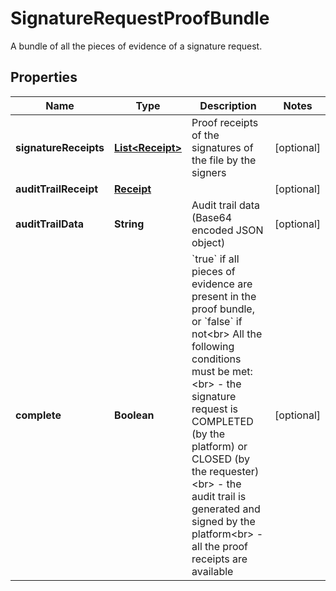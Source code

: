 

# SignatureRequestProofBundle

A bundle of all the pieces of evidence of a signature request.

## Properties

Name | Type | Description | Notes
------------ | ------------- | ------------- | -------------
**signatureReceipts** | [**List&lt;Receipt&gt;**](Receipt.md) | Proof receipts of the signatures of the file by the signers |  [optional]
**auditTrailReceipt** | [**Receipt**](Receipt.md) |  |  [optional]
**auditTrailData** | **String** | Audit trail data (Base64 encoded JSON object) |  [optional]
**complete** | **Boolean** | &#x60;true&#x60; if all pieces of evidence are present in the proof bundle, or &#x60;false&#x60; if not&lt;br&gt; All the following conditions must be met:&lt;br&gt; - the signature request is COMPLETED (by the platform) or CLOSED (by the requester)&lt;br&gt; - the audit trail is generated and signed by the platform&lt;br&gt; - all the proof receipts are available  |  [optional]



